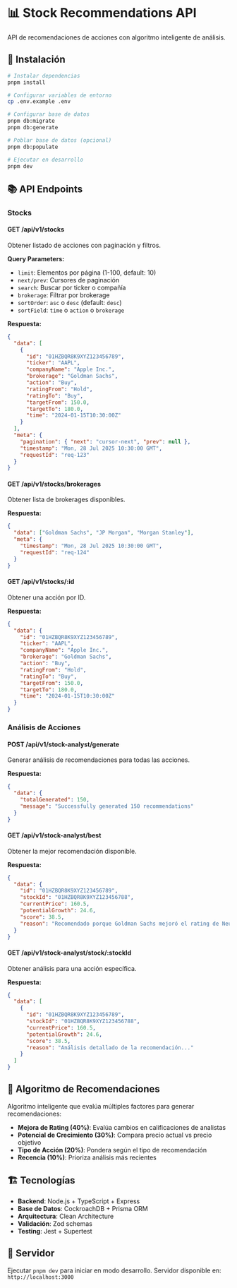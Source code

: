 # 📊 Stock Recommendations API

API de recomendaciones de acciones con algoritmo inteligente de análisis.

## 🚀 Instalación

```bash
# Instalar dependencias
pnpm install

# Configurar variables de entorno
cp .env.example .env

# Configurar base de datos
pnpm db:migrate
pnpm db:generate

# Poblar base de datos (opcional)
pnpm db:populate

# Ejecutar en desarrollo
pnpm dev
```

## 📚 API Endpoints

### Stocks

#### GET /api/v1/stocks

Obtener listado de acciones con paginación y filtros.

**Query Parameters:**

- `limit`: Elementos por página (1-100, default: 10)
- `next/prev`: Cursores de paginación
- `search`: Buscar por ticker o compañía
- `brokerage`: Filtrar por brokerage
- `sortOrder`: `asc` o `desc` (default: `desc`)
- `sortField`: `time` o `action` o `brokerage`

**Respuesta:**

```json
{
  "data": [
    {
      "id": "01HZBQR8K9XYZ123456789",
      "ticker": "AAPL",
      "companyName": "Apple Inc.",
      "brokerage": "Goldman Sachs",
      "action": "Buy",
      "ratingFrom": "Hold",
      "ratingTo": "Buy",
      "targetFrom": 150.0,
      "targetTo": 180.0,
      "time": "2024-01-15T10:30:00Z"
    }
  ],
  "meta": {
    "pagination": { "next": "cursor-next", "prev": null },
    "timestamp": "Mon, 28 Jul 2025 10:30:00 GMT",
    "requestId": "req-123"
  }
}
```

#### GET /api/v1/stocks/brokerages

Obtener lista de brokerages disponibles.

**Respuesta:**

```json
{
  "data": ["Goldman Sachs", "JP Morgan", "Morgan Stanley"],
  "meta": {
    "timestamp": "Mon, 28 Jul 2025 10:30:00 GMT",
    "requestId": "req-124"
  }
}
```

#### GET /api/v1/stocks/:id

Obtener una acción por ID.

**Respuesta:**

```json
{
  "data": {
    "id": "01HZBQR8K9XYZ123456789",
    "ticker": "AAPL",
    "companyName": "Apple Inc.",
    "brokerage": "Goldman Sachs",
    "action": "Buy",
    "ratingFrom": "Hold",
    "ratingTo": "Buy",
    "targetFrom": 150.0,
    "targetTo": 180.0,
    "time": "2024-01-15T10:30:00Z"
  }
}
```

### Análisis de Acciones

#### POST /api/v1/stock-analyst/generate

Generar análisis de recomendaciones para todas las acciones.

**Respuesta:**

```json
{
  "data": {
    "totalGenerated": 150,
    "message": "Successfully generated 150 recommendations"
  }
}
```

#### GET /api/v1/stock-analyst/best

Obtener la mejor recomendación disponible.

**Respuesta:**

```json
{
  "data": {
    "id": "01HZBQR8K9XYZ123456789",
    "stockId": "01HZBQR8K9XYZ123456788",
    "currentPrice": 160.5,
    "potentialGrowth": 24.6,
    "score": 38.5,
    "reason": "Recomendado porque Goldman Sachs mejoró el rating de Neutral a Buy..."
  }
}
```

#### GET /api/v1/stock-analyst/stock/:stockId

Obtener análisis para una acción específica.

**Respuesta:**

```json
{
  "data": [
    {
      "id": "01HZBQR8K9XYZ123456789",
      "stockId": "01HZBQR8K9XYZ123456788",
      "currentPrice": 160.5,
      "potentialGrowth": 24.6,
      "score": 38.5,
      "reason": "Análisis detallado de la recomendación..."
    }
  ]
}
```

## 🧠 Algoritmo de Recomendaciones

Algoritmo inteligente que evalúa múltiples factores para generar recomendaciones:

- **Mejora de Rating (40%)**: Evalúa cambios en calificaciones de analistas
- **Potencial de Crecimiento (30%)**: Compara precio actual vs precio objetivo
- **Tipo de Acción (20%)**: Pondera según el tipo de recomendación
- **Recencia (10%)**: Prioriza análisis más recientes

## 🏗 Tecnologías

- **Backend**: Node.js + TypeScript + Express
- **Base de Datos**: CockroachDB + Prisma ORM
- **Arquitectura**: Clean Architecture
- **Validación**: Zod schemas
- **Testing**: Jest + Supertest

## 🚀 Servidor

Ejecutar `pnpm dev` para iniciar en modo desarrollo.
Servidor disponible en: `http://localhost:3000`

